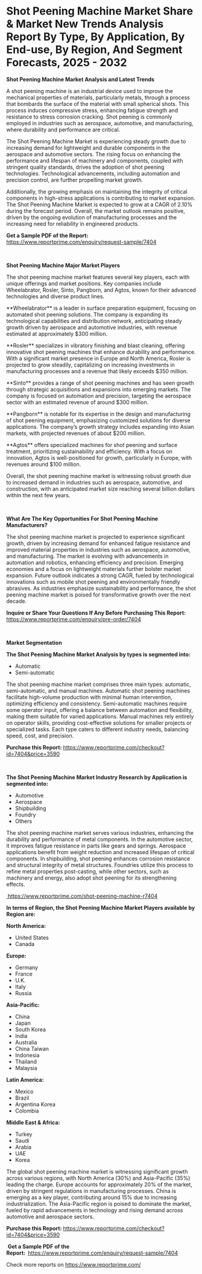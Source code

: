 <p><h1>Shot Peening Machine Market Share & Market New Trends Analysis Report By Type, By Application, By End-use, By Region, And Segment Forecasts, 2025 - 2032</h1></p><p><strong>Shot Peening Machine Market Analysis and Latest Trends</strong></p>
<p><p>A shot peening machine is an industrial device used to improve the mechanical properties of materials, particularly metals, through a process that bombards the surface of the material with small spherical shots. This process induces compressive stress, enhancing fatigue strength and resistance to stress corrosion cracking. Shot peening is commonly employed in industries such as aerospace, automotive, and manufacturing, where durability and performance are critical.</p><p>The Shot Peening Machine Market is experiencing steady growth due to increasing demand for lightweight and durable components in the aerospace and automotive sectors. The rising focus on enhancing the performance and lifespan of machinery and components, coupled with stringent quality standards, drives the adoption of shot peening technologies. Technological advancements, including automation and precision control, are further propelling market growth. </p><p>Additionally, the growing emphasis on maintaining the integrity of critical components in high-stress applications is contributing to market expansion. The Shot Peening Machine Market is expected to grow at a CAGR of 2.10% during the forecast period. Overall, the market outlook remains positive, driven by the ongoing evolution of manufacturing processes and the increasing need for reliability in engineered products.</p></p>
<p><strong>Get a Sample PDF of the Report:&nbsp;</strong> <a href="https://www.reportprime.com/enquiry/request-sample/7404?utm_campaign=2939&utm_medium=2&utm_source=Github&utm_content=ia&utm_term=19032025&utm_id=shot-peening-machine">https://www.reportprime.com/enquiry/request-sample/7404</a></p>
<p>&nbsp;</p>
<p><strong>Shot Peening Machine Major Market Players</strong></p>
<p><p>The shot peening machine market features several key players, each with unique offerings and market positions. Key companies include Wheelabrator, Rosler, Sinto, Pangborn, and Agtos, known for their advanced technologies and diverse product lines. </p><p>**Wheelabrator** is a leader in surface preparation equipment, focusing on automated shot peening solutions. The company is expanding its technological capabilities and distribution network, anticipating steady growth driven by aerospace and automotive industries, with revenue estimated at approximately $300 million.</p><p>**Rosler** specializes in vibratory finishing and blast cleaning, offering innovative shot peening machines that enhance durability and performance. With a significant market presence in Europe and North America, Rosler is projected to grow steadily, capitalizing on increasing investments in manufacturing processes and a revenue that likely exceeds $350 million.</p><p>**Sinto** provides a range of shot peening machines and has seen growth through strategic acquisitions and expansions into emerging markets. The company is focused on automation and precision, targeting the aerospace sector with an estimated revenue of around $300 million. </p><p>**Pangborn** is notable for its expertise in the design and manufacturing of shot peening equipment, emphasizing customized solutions for diverse applications. The company’s growth strategy includes expanding into Asian markets, with projected revenues of about $200 million.</p><p>**Agtos** offers specialized machines for shot peening and surface treatment, prioritizing sustainability and efficiency. With a focus on innovation, Agtos is well-positioned for growth, particularly in Europe, with revenues around $100 million.</p><p>Overall, the shot peening machine market is witnessing robust growth due to increased demand in industries such as aerospace, automotive, and construction, with an anticipated market size reaching several billion dollars within the next few years.</p></p>
<p>&nbsp;</p>
<p><strong>What Are The Key Opportunities For Shot Peening Machine Manufacturers?</strong></p>
<p><p>The shot peening machine market is projected to experience significant growth, driven by increasing demand for enhanced fatigue resistance and improved material properties in industries such as aerospace, automotive, and manufacturing. The market is evolving with advancements in automation and robotics, enhancing efficiency and precision. Emerging economies and a focus on lightweight materials further bolster market expansion. Future outlook indicates a strong CAGR, fueled by technological innovations such as mobile shot peening and environmentally friendly abrasives. As industries emphasize sustainability and performance, the shot peening machine market is poised for transformative growth over the next decade.</p></p>
<p><strong>Inquire or Share Your Questions If Any Before Purchasing This Report:</strong> <a href="https://www.reportprime.com/enquiry/pre-order/7404?utm_campaign=2939&utm_medium=2&utm_source=Github&utm_content=ia&utm_term=19032025&utm_id=shot-peening-machine">https://www.reportprime.com/enquiry/pre-order/7404</a></p>
<p>&nbsp;</p>
<p><strong>Market Segmentation</strong></p>
<p><strong>The Shot Peening Machine Market Analysis by types is segmented into:</strong></p>
<p><ul><li>Automatic</li><li>Semi-automatic</li></ul></p>
<p><p>The shot peening machine market comprises three main types: automatic, semi-automatic, and manual machines. Automatic shot peening machines facilitate high-volume production with minimal human intervention, optimizing efficiency and consistency. Semi-automatic machines require some operator input, offering a balance between automation and flexibility, making them suitable for varied applications. Manual machines rely entirely on operator skills, providing cost-effective solutions for smaller projects or specialized tasks. Each type caters to different industry needs, balancing speed, cost, and precision.</p></p>
<p><strong>Purchase this Report:&nbsp;</strong><a href="https://www.reportprime.com/checkout?id=7404&price=3590&utm_campaign=2939&utm_medium=2&utm_source=Github&utm_content=ia&utm_term=19032025&utm_id=shot-peening-machine">https://www.reportprime.com/checkout?id=7404&price=3590</a></p>
<p>&nbsp;</p>
<p><strong>The Shot Peening Machine Market Industry Research by Application is segmented into:</strong></p>
<p><ul><li>Automotive</li><li>Aerospace</li><li>Shipbuilding</li><li>Foundry</li><li>Others</li></ul></p>
<p><p>The shot peening machine market serves various industries, enhancing the durability and performance of metal components. In the automotive sector, it improves fatigue resistance in parts like gears and springs. Aerospace applications benefit from weight reduction and increased lifespan of critical components. In shipbuilding, shot peening enhances corrosion resistance and structural integrity of metal structures. Foundries utilize this process to refine metal properties post-casting, while other sectors, such as machinery and energy, also adopt shot peening for its strengthening effects.</p></p>
<p><a href="https://www.reportprime.com/shot-peening-machine-r7404?utm_campaign=2939&utm_medium=2&utm_source=Github&utm_content=ia&utm_term=19032025&utm_id=shot-peening-machine">&nbsp;https://www.reportprime.com/shot-peening-machine-r7404</a></p>
<p><strong>In terms of Region, the Shot Peening Machine Market Players available by Region are:</strong></p>
<p>
    <p> <strong> North America: </strong>
        <ul>
            <li>United States</li>
            <li>Canada</li>
        </ul>
        </p> 
    <p> <strong> Europe: </strong>
        <ul>
            <li>Germany</li>
            <li>France</li>
            <li>U.K.</li>
            <li>Italy</li>
            <li>Russia</li>
        </ul>
        </p> 
    <p> <strong> Asia-Pacific: </strong>
        <ul>
            <li>China</li>
            <li>Japan</li>
            <li>South Korea</li>
            <li>India</li>
            <li>Australia</li>
            <li>China Taiwan</li>
            <li>Indonesia</li>
            <li>Thailand</li>
            <li>Malaysia</li>
        </ul>
        </p> 
    <p> <strong> Latin America: </strong>
        <ul>
            <li>Mexico</li>
            <li>Brazil</li>
            <li>Argentina Korea</li>
            <li>Colombia</li>
        </ul>
        </p> 
    <p> <strong> Middle East & Africa: </strong>
        <ul>
            <li>Turkey</li>
            <li>Saudi</li>
            <li>Arabia</li>
            <li>UAE</li>
            <li>Korea</li>
        </ul>
    </p>
    </p>
<p><p>The global shot peening machine market is witnessing significant growth across various regions, with North America (30%) and Asia-Pacific (35%) leading the charge. Europe accounts for approximately 20% of the market, driven by stringent regulations in manufacturing processes. China is emerging as a key player, contributing around 15% due to increasing industrialization. The Asia-Pacific region is poised to dominate the market, fueled by rapid advancements in technology and rising demand across automotive and aerospace sectors.</p></p>
<p><strong>Purchase this Report: </strong><a href="https://www.reportprime.com/checkout?id=7404&price=3590&utm_campaign=2939&utm_medium=2&utm_source=Github&utm_content=ia&utm_term=19032025&utm_id=shot-peening-machine">https://www.reportprime.com/checkout?id=7404&price=3590</a></p>
<p>&nbsp;<strong>Get a Sample PDF of the Report:&nbsp;&nbsp;</strong><a href="https://www.reportprime.com/enquiry/request-sample/7404?utm_campaign=2939&utm_medium=2&utm_source=Github&utm_content=ia&utm_term=19032025&utm_id=shot-peening-machine">https://www.reportprime.com/enquiry/request-sample/7404</a></p>
<p><strong></strong></p>
<p>Check more reports on <a href="https://www.reportprime.com/?utm_campaign=2939&utm_medium=2&utm_source=Github&utm_content=ia&utm_term=19032025&utm_id=shot-peening-machine">https://www.reportprime.com/</a></p>